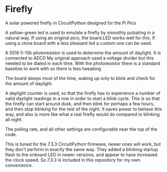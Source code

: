 # Firefly
A solar powered firefly in CircuitPython designed for the Pi Pico

A yellow-green led is used to emulate a firefly by smoothly pulsating in a natural way. 
If using an original pico, the board.LED works well for this. If using a clone board with a less pleasant led a custom one can be used.

A 5516 5-10k photoresistor is used to determine the amount of daylight. It is connected to ADC0
My original approach used a voltage divider but this needed to be dialed in each time.
With the photoresistor there is a standard baseline to work with so there is less tweaking

The board sleeps most of the time, waking up only to blink and check for the amount of daylight.

A daylight counter is used, so that the firefly has to experience a number of valid daylight readings in a row in order to start a blink cycle. 
This is so that the firefly can start around dusk, and then blink for perhaps a few hours, and then stop blinking for the rest of the night. 
It saves power to behave this way, and also is more like what a real firefly would do compared to blinking all night. 

The polling rate, and all other settings are configurable near the top of the code.

This is tuned for the 7.3.3 CircuitPython firmware, newer ones will work, but they don't perform in exactly the same way. They added a blinking startup flash to the onboard LED in newer versions, and appear to have increased the clock speed. So 7.3.3 is included in this repository for my own convenience. 
